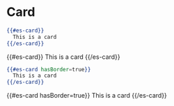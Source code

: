 # Card

```handlebars
{{#es-card}}
  This is a card
{{/es-card}}
```

{{#es-card}}
  This is a card
{{/es-card}}

```handlebars
{{#es-card hasBorder=true}}
  This is a card
{{/es-card}}
```
{{#es-card hasBorder=true}}
  This is a card
{{/es-card}}
